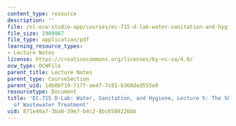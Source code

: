 ```yaml
---
content_type: resource
description: ''
file: /ol-ocw-studio-app/courses/ec-715-d-lab-water-sanitation-and-hygiene-fall-2019/871e40a73ba839e7b4c28bc6586226bb_MITEC_715F19_lec5.pdf
file_size: 1989967
file_type: application/pdf
learning_resource_types:
- Lecture Notes
license: https://creativecommons.org/licenses/by-nc-sa/4.0/
ocw_type: OCWFile
parent_title: Lecture Notes
parent_type: CourseSection
parent_uid: 1db08f19-717f-ae47-7c81-6368ded555e0
resourcetype: Document
title: 'EC.715 D-Lab: Water, Sanitation, and Hygiene, Lecture 5: The Short History
  of Wastewater Treatment'
uid: 871e40a7-3ba8-39e7-b4c2-8bc6586226bb
---
```

